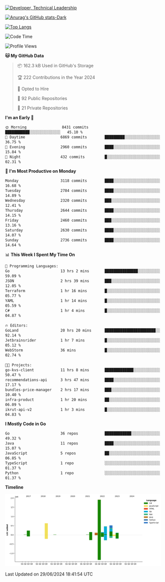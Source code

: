 <div>
  <a href="https://www.linkedin.com/in/arielpineiro/" target="_blank" rel="nofollow noopener noreferrer">
    <img src="https://img.shields.io/badge/-LinkedIn-%230077B5?style=for-the-badge&logo=linkedin&logoColor=white" alt="Developer, Technical Leadership" title="Ariel Piñeiro">
  </a>
</div>

[![Anurag's GitHub stats-Dark](https://github-readme-stats.vercel.app/api?username=arielsrv&show_icons=true&theme=dark#gh-dark-mode-only)](https://github.com/anuraghazra/github-readme-stats#gh-dark-mode-only)

[![Top Langs](https://github-readme-stats.vercel.app/api/top-langs/?username=arielsrv&layout=compact&langs_count=10&theme=dark#gh-dark-mode-only)](https://github.com/anuraghazra/github-readme-stats&theme=dark#gh-dark-mode-only)

<!--START_SECTION:waka-->
![Code Time](http://img.shields.io/badge/Code%20Time-986%20hrs%2045%20mins-blue)

![Profile Views](http://img.shields.io/badge/Profile%20Views-0-blue)

**🐱 My GitHub Data** 

> 📦 162.3 kB Used in GitHub's Storage 
 > 
> 🏆 222 Contributions in the Year 2024
 > 
> 💼 Opted to Hire
 > 
> 📜 92 Public Repositories 
 > 
> 🔑 21 Private Repositories 
 > 
**I'm an Early 🐤** 

```text
🌞 Morning                8431 commits        ███████████░░░░░░░░░░░░░░   45.10 % 
🌆 Daytime                6869 commits        █████████░░░░░░░░░░░░░░░░   36.75 % 
🌃 Evening                2960 commits        ████░░░░░░░░░░░░░░░░░░░░░   15.84 % 
🌙 Night                  432 commits         █░░░░░░░░░░░░░░░░░░░░░░░░   02.31 % 
```
📅 **I'm Most Productive on Monday** 

```text
Monday                   3118 commits        ████░░░░░░░░░░░░░░░░░░░░░   16.68 % 
Tuesday                  2784 commits        ████░░░░░░░░░░░░░░░░░░░░░   14.89 % 
Wednesday                2320 commits        ███░░░░░░░░░░░░░░░░░░░░░░   12.41 % 
Thursday                 2644 commits        ████░░░░░░░░░░░░░░░░░░░░░   14.15 % 
Friday                   2460 commits        ███░░░░░░░░░░░░░░░░░░░░░░   13.16 % 
Saturday                 2630 commits        ████░░░░░░░░░░░░░░░░░░░░░   14.07 % 
Sunday                   2736 commits        ████░░░░░░░░░░░░░░░░░░░░░   14.64 % 
```


📊 **This Week I Spent My Time On** 

```text
💬 Programming Languages: 
Go                       13 hrs 2 mins       ███████████████░░░░░░░░░░   59.09 % 
JSON                     2 hrs 39 mins       ███░░░░░░░░░░░░░░░░░░░░░░   12.05 % 
Terraform                1 hr 16 mins        █░░░░░░░░░░░░░░░░░░░░░░░░   05.77 % 
YAML                     1 hr 14 mins        █░░░░░░░░░░░░░░░░░░░░░░░░   05.59 % 
C#                       1 hr 4 mins         █░░░░░░░░░░░░░░░░░░░░░░░░   04.87 % 

🔥 Editors: 
GoLand                   20 hrs 20 mins      ███████████████████████░░   92.14 % 
Jetbrainsrider           1 hr 7 mins         █░░░░░░░░░░░░░░░░░░░░░░░░   05.12 % 
WebStorm                 36 mins             █░░░░░░░░░░░░░░░░░░░░░░░░   02.74 % 

🐱‍💻 Projects: 
go-kvs-client            11 hrs 8 mins       █████████████░░░░░░░░░░░░   50.47 % 
recommendations-api      3 hrs 47 mins       ████░░░░░░░░░░░░░░░░░░░░░   17.17 % 
bundles-price-manager    2 hrs 17 mins       ███░░░░░░░░░░░░░░░░░░░░░░   10.40 % 
infra-product            1 hr 20 mins        ██░░░░░░░░░░░░░░░░░░░░░░░   06.09 % 
ikrut-api-v2             1 hr 3 mins         █░░░░░░░░░░░░░░░░░░░░░░░░   04.83 % 
```

**I Mostly Code in Go** 

```text
Go                       36 repos            ████████████░░░░░░░░░░░░░   49.32 % 
Java                     11 repos            ████░░░░░░░░░░░░░░░░░░░░░   15.07 % 
JavaScript               5 repos             ██░░░░░░░░░░░░░░░░░░░░░░░   06.85 % 
TypeScript               1 repo              ░░░░░░░░░░░░░░░░░░░░░░░░░   01.37 % 
Python                   1 repo              ░░░░░░░░░░░░░░░░░░░░░░░░░   01.37 % 
```



**Timeline**

![Lines of Code chart](https://raw.githubusercontent.com/arielsrv/arielsrv/main/assets/bar_graph.png)


 Last Updated on 29/06/2024 18:41:54 UTC
<!--END_SECTION:waka-->
